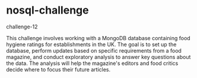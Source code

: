# nosql-challenge
challenge-12

This challenge involves working with a MongoDB database containing food hygiene ratings for establishments in the UK. The goal is to set up the database, perform updates based on specific requirements from a food magazine, and conduct exploratory analysis to answer key questions about the data. The analysis will help the magazine's editors and food critics decide where to focus their future articles.

